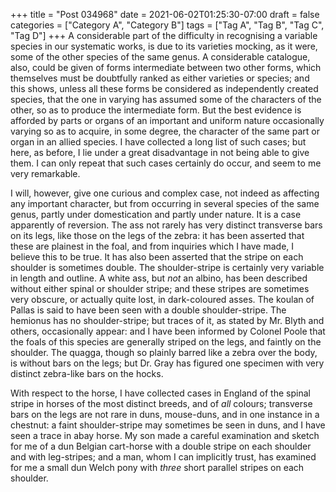 +++
title = "Post 034968"
date = 2021-06-02T01:25:30-07:00
draft = false
categories = ["Category A", "Category B"]
tags = ["Tag A", "Tag B", "Tag C", "Tag D"]
+++
A considerable part of the difficulty in recognising a variable species in our systematic works, is due to its varieties mocking, as it were, some of the other species of the same genus. A considerable catalogue, also, could be given of forms intermediate between two other forms, which themselves must be doubtfully ranked as either varieties or species; and this shows, unless all these forms be considered as independently created species, that the one in varying has assumed some of the characters of the other, so as to produce the intermediate form. But the best evidence is afforded by parts or organs of an important and uniform nature occasionally varying so as to acquire, in some degree, the character of the same part or organ in an allied species. I have collected a long list of such cases; but here, as before, I lie under a great disadvantage in not being able to give them. I can only repeat that such cases certainly do occur, and seem to me very remarkable.

I will, however, give one curious and complex case, not indeed as affecting any important character, but from occurring in several species of the same genus, partly under domestication and partly under nature. It is a case apparently of reversion. The ass not rarely has very distinct transverse bars on its legs, like those on the legs of the zebra: it has been asserted that these are plainest in the foal, and from inquiries which I have made, I believe this to be true. It has also been asserted that the stripe on each shoulder is sometimes double. The shoulder-stripe is certainly very variable in length and outline. A white ass, but _not_ an albino, has been described without either spinal or shoulder stripe; and these stripes are sometimes very obscure, or actually quite lost, in dark-coloured asses. The koulan of Pallas is said to have been seen with a double shoulder-stripe. The hemionus has no shoulder-stripe; but traces of it, as stated by Mr. Blyth and others, occasionally appear: and I have been informed by Colonel Poole that the foals of this species are generally striped on the legs, and faintly on the shoulder. The quagga, though so plainly barred like a zebra over the body, is without bars on the legs; but Dr. Gray has figured one specimen with very distinct zebra-like bars on the hocks.

With respect to the horse, I have collected cases in England of the spinal stripe in horses of the most distinct breeds, and of _all_ colours; transverse bars on the legs are not rare in duns, mouse-duns, and in one instance in a chestnut: a faint shoulder-stripe may sometimes be seen in duns, and I have seen a trace in abay horse. My son made a careful examination and sketch for me of a dun Belgian cart-horse with a double stripe on each shoulder and with leg-stripes; and a man, whom I can implicitly trust, has examined for me a small dun Welch pony with _three_ short parallel stripes on each shoulder.
